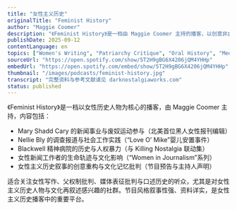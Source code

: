 ```yaml
---
title: "女性主义历史"
originalTitle: "Feminist History"
author: "Maggie Coomer"
description: "《Feminist History》是一档由 Maggie Coomer 主持的播客，以创意非虚构叙事方式讲述女性历史人物的生命轨迹，聚焦那些挑战规范、推动性别平等的女性。节目内容涵盖新闻女性先驱、精神病院人权史、婴儿安置争议与黑人女性报刊编辑等议题，强调历史再叙述与文化记忆的交织。Spotify 评分为 4.9（7 条评论），为女性主义历史播客中的代表作品。"
publishDate: 2025-09-12
contentLanguage: en
topics: ["Women's Writing", "Patriarchy Critique", "Oral History", "Media Representation Critique"]
sourceUrl: "https://open.spotify.com/show/5T2H9gBG6X4206jQM4YHHp"
embedUrl: "https://open.spotify.com/embed/show/5T2H9gBG6X4206jQM4YHHp"
thumbnail: "/images/podcasts/feminist-history.jpg"
transcript: "完整资料与参考文献请见 darknostalgiaworks.com"
status: published
---
```


《Feminist History》是一档以女性历史人物为核心的播客，由 Maggie Coomer 主持，内容包括：

- Mary Shadd Cary 的新闻事业与废奴运动参与（北美首位黑人女性报刊编辑）
- Nellie Bly 的调查报道与社会工作实践（“Love O’ Mike”婴儿安置事件）
- Blackwell 精神病院的历史与人权暴力（与 Killing Nostalgia 联动集）
- 女性新闻工作者的生命轨迹与文化影响（“Women in Journalism”系列）
- 女性主义历史叙事的创意重构与文化记忆批判（节目预告与主持人声明）

适合关注女性写作、父权制批判、媒体表征批判与口述历史的听众，尤其是对女性主义历史人物与文化再叙述感兴趣的社群。节目风格叙事性强、资料详实，是女性主义历史播客中的重要平台。

